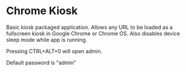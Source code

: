 Chrome Kiosk
============

Basic kiosk packaged application. Allows any URL to be loaded as a fullscreen kiosk in Google Chrome or Chrome OS. Also disables device sleep mode while app is running.

Pressing CTRL+ALT+0 will open admin. 

Default password is "admin"
